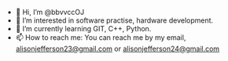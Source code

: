 - 👋 Hi, I’m @bbvvccOJ
- 👀 I’m interested in software practise, hardware development.
- 🌱 I’m currently learning GIT, C++, Python.
- 📫 How to reach me: You can reach me by my email, alisonjefferson23@gmail.com or alisonjefferson24@gmail.com
